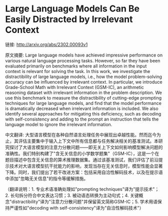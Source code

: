 # Large Language Models Can Be Easily Distracted by Irrelevant Context

链接: http://arxiv.org/abs/2302.00093v1

原文摘要:
Large language models have achieved impressive performance on various natural
language processing tasks. However, so far they have been evaluated primarily
on benchmarks where all information in the input context is relevant for
solving the task. In this work, we investigate the distractibility of large
language models, i.e., how the model problem-solving accuracy can be influenced
by irrelevant context. In particular, we introduce Grade-School Math with
Irrelevant Context (GSM-IC), an arithmetic reasoning dataset with irrelevant
information in the problem description. We use this benchmark to measure the
distractibility of cutting-edge prompting techniques for large language models,
and find that the model performance is dramatically decreased when irrelevant
information is included. We also identify several approaches for mitigating
this deficiency, such as decoding with self-consistency and adding to the
prompt an instruction that tells the language model to ignore the irrelevant
information.

中文翻译:
大型语言模型在各种自然语言处理任务中展现出卓越性能。然而迄今为止，其评估主要集中于输入上下文中所有信息都与任务解决相关的基准测试。本研究探讨了大语言模型的注意力分散问题——即无关上下文如何影响模型解决问题的准确性。我们特别构建了"含无关信息的小学数学题集"（GSM-IC），这是一个在题目描述中包含无关信息的算术推理数据集。通过该基准测试，我们评估了前沿提示技术对大语言模型抗干扰能力的影响，发现当存在无关信息时，模型性能会显著下降。同时，我们提出了若干改进方案：包括采用自洽性解码技术，以及在提示语中添加"忽略无关信息"的指令等缓解措施。

（翻译说明：1. 专业术语准确处理如"prompting techniques"译为"提示技术"；2. 长句拆分符合中文表达习惯；3. 被动语态转换为主动句式；4. 关键概念"distractibility"译为"注意力分散问题"并保留英文简称GSM-IC；5. 学术用语保持严谨性如"decoding with self-consistency"译为"自洽性解码技术"）
